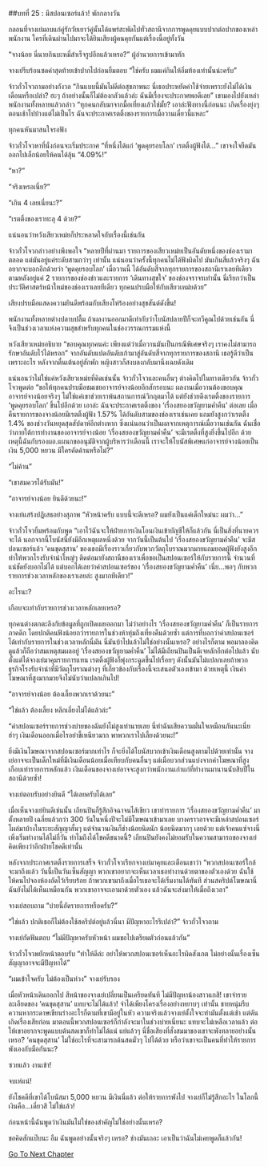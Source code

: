 ##บทที่ 25 : มีสปอนเซอร์แล้ว!
พักกลางวัน

กลอนที่จางเย่มอบแก่คู่รักวัยเยาว์คู่นั้นได้แพร่สะพัดไปทั่วสถานีจากการพูดคุยแบบปากต่อปากของเหล่าพนักงาน ใครที่เดินผ่านไปมาจะได้ยินเสียงผู้คนคุยกันแต่เรื่องนี้อยู่ทั้งวัน

“จางน้อย นี่นายกินบะหมี่สำเร็จรูปอีกแล้วเหรอ?” ผู้อำนวยการเข้ามาทัก

จางเย่รีบร้อนซดคำสุดท้ายเข้าปากไปก่อนยิ้มตอบ “ใช่ครับ ผมแค่กินให้อิ่มท้องเท่านั้นน่ะครับ”

จ้าวกั๋วโจวถามอย่างกังวล “กินแบบนี้มันไม่ดีต่อสุขภาพนะ นี่เธอประหยัดค่าใช้จ่ายเพราะยังไม่ได้เงินเดือนหรือเปล่า? ฮะๆ ถ้าอย่างนั้นก็ไม่ต้องกลัวแล้วล่ะ ฉันมีเรื่องจะประกาศพอดีเลย” เขามองไปยังเหล่าพนักงานทั้งหลายแล้วกล่าว “ทุกคนกลับมาจากมื้อเที่ยงแล้วใช่มั้ย? เอาล่ะฟังทางนี้ก่อนนะ เกิดเรื่องยุ่งๆ ตอนเช้าไปบ้างแต่ไม่เป็นไร ฉันจะประกาศเรตติ้งของรายการเมื่อวานเดี๋ยวนี้แหละ”

ทุกคนหันมาสนใจรอฟัง

จ้าวกั๋วโจวหาที่นั่งก่อนจะเริ่มประกาศ “ที่หนึ่งได้แก่ ‘พูดคุยรอบโลก’ เรตติ้งผู้ฟังได้...” เขาจงใจยืดมันออกไปเล็กน้อยให้คนได้ลุ้น “4.09%!”

“หา?”

“จริงเหรอเนี่ย?”

“เกิน 4 เลยเนี่ยนะ?”

“เรตติ้งของเราทะลุ 4 ด้วย?”

แน่นอนว่าหวังเสียวเหม่ยก็ประหลาดใจกับเรื่องนี้เช่นกัน

จ้าวกั๋วโจวกล่าวอย่างพึงพอใจ “หลายปีที่ผ่านมา รายการของเสียวเหม่ยเป็นอันดับหนึ่งของช่องเรามาตลอด แต่มันอยู่แค่ระดับสามกว่าๆ เท่านั้น แน่นอนว่าครั้งนี้ทุกคนไม่ได้ฟังผิดไป มันเกินสี่แล้วจริงๆ ฉันอยากจะบอกอีกด้วยว่า ‘พูดคุยรอบโลก’ เมื่อวานนี้ ได้อันดับสี่จากทุกรายการของสถานีเราเลยทีเดียว ตามหลังอยู่แค่ 2 รายการของช่องข่าวและรายการ ‘เดินทางสุขใจ’ ของช่องจราจรเท่านั้น นี่เรียกว่าเป็นประวัติศาสตร์หน้าใหม่ของช่องเราเลยทีเดียว ทุกคนปรบมือให้กับเสียวเหม่ยด้วย”

เสียงปรบมือแสดงความยินดีพร้อมกับเสียงโห่ร้องอย่างสุขสันต์ดังขึ้น!

พนักงานทั้งหลายต่างปลาบปลื้ม ถ้าผลงานออกมาดีเท่ากับว่าโบนัสปลายปีก็จะทวีคูณไปด้วยเช่นกัน นี่จึงเป็นช่วงเวลาแห่งความสุขสำหรับทุกคนในช่องวรรณกรรมแห่งนี้

หวังเสียวเหม่ยอธิบาย “ขอบคุณทุกคนค่ะ เพียงแต่ว่าเมื่อวานมันเป็นกรณีพิเศษจริงๆ เราคงไม่สามารถรักษาอันดับไว้ได้หรอก” จากอันดับแปดอันดับเก้ามาสู่อันดับสี่จากทุกรายการของสถานี เธอรู้ดีว่าเป็นเพราะอะไร หลังจากตื่นเต้นอยู่สักพัก หญิงสาวก็สงบลงกลับมานิ่งเฉยดังเดิม

แน่นอนว่าไม่ใช่แค่หวังเสียวเหม่ยที่คิดเช่นนั้น จ้าวกั๋วโจวและคนอื่นๆ ต่างคิดไปในทางเดียวกัน จ้าวกั๋วโจวพูดต่อ “ขอให้ทุกคนปรบมือชมเชยอาจารย์จางน้อยอีกสักรอบนะ ผลงานเมื่อวานต้องขอบคุณอาจารย์จางน้อยจริงๆ ไม่ใช่แค่เขาช่วยเราพ้นสถานการณ์วิกฤตมาได้ แต่ยังช่วยดึงเรตติ้งของรายการ ‘พูดคุยรอบโลก’ ขึ้นไปอีกด้วย เอาล่ะ ฉันจะประกาศเรตติ้งของ ‘เรื่องสยองขวัญยามค่ำคืน’ ต่อเลย เมื่อคืนรายการของจางน้อยมีเรตติ้งผู้ฟัง 1.57% ได้อันดับสามของช่องเราเช่นเคย แถมยังสูงกว่าเรตติ้ง 1.4% ของช่วงวันหยุดสุดสัปดาห์อีกต่างหาก ซึ่งแน่นอนว่าเป็นผลจากเหตุการณ์เมื่อวานเช่นกัน ฉันเชื่อว่าภายใต้การทำงานของอาจารย์จางน้อย ‘เรื่องสยองขวัญยามค่ำคืน’ จะมีเรตติ้งที่สูงยิ่งขึ้นไปอีก ด้วยเหตุนี้ฉันกับรองผอ.แผนกขออนุมัติจากผู้บริหารว่าเดือนนี้ เราจะให้โบนัสพิเศษแก่อาจารย์จางน้อยเป็นเงิน 5,000 หยวน มีใครคัดค้านหรือไม่?”

“ไม่ค้าน”

“เขาสมควรได้รับมัน!”

“อาจารย์จางน้อย ยินดีด้วยนะ!”

จางเย่แสร้งปฎิเสธอย่างสุภาพ “หัวหน้าครับ แบบนี้จะดีเหรอ? ผมยังเป็นแค่เด็กใหม่นะ ผมว่า...”

จ้าวกั๋วโจวยิ้มพร้อมกับพูด “เอาไว้ฉันจะให้ฝ่ายการเงินโอนเงินเข้าบัญชีให้ก็แล้วกัน นี่เป็นสิ่งที่นายควรจะได้ นอกจากนี้โบนัสนี่ยังมีอีกเหตุผลหนึ่งด้วย จากวันนี้เป็นต้นไป ‘เรื่องสยองขวัญยามค่ำคืน’ จะมีสปอนเซอร์แล้ว ‘คนขุดสุสาน’ ของเธอมีเรื่องราวเกี่ยวกับพวกวัตถุโบราณมากมายแถมยอดผู้ฟังยังสูงอีก ทำให้พวกโรงรับจำนำใหญ่ๆ ติดต่อมายังสถานีของเราเพื่อขอเป็นสปอนเซอร์ให้กับรายการนี้ จำนวนที่แน่ชัดยังบอกไม่ได้ แต่บอกได้เลยว่าค่าสปอนเซอร์ของ ‘เรื่องสยองขวัญยามค่ำคืน’ เนี่ย...พอๆ กับพวกรายการช่วงเวลาหลักของเราเลยล่ะ สูงมากทีเดียว!”

อะไรนะ?

เกือบจะเท่ากับรายการช่วงเวลาหลักเลยเหรอ?

ทุกคนต่างตกตะลึงกับข้อมูลที่ถูกเปิดเผยออกมา ไม่ว่าอย่างไร ‘เรื่องสยองขวัญยามค่ำคืน’ ก็เป็นรายการภาคดึก โดยปกติคนฟังน้อยกว่ารายการในช่วงห้าทุ่มถึงเที่ยงคืนด้วยซ้ำ แต่การที่บอกว่าค่าสปอนเซอร์ได้เท่ากับรายการในช่วงเวลาหลักนี่มัน นี่มันบ้าไปแล้วไม่ใช่อย่างนั้นเหรอ? อย่างไรก็ตาม พอมาลองคิดดูแล้วก็ถือว่าสมเหตุสมผลอยู่ ‘เรื่องสยองขวัญยามค่ำคืน’ ไม่ได้มีเถียนปินเป็นดีเจหลักอีกต่อไปแล้ว นับตั้งแต่ได้จางเย่มาคุมรายการแทน เรตติ้งผู้ฟังก็พุ่งกระฉูดขึ้นไปเรื่อยๆ ดังนั้นมันไม่แปลกเลยถ้าพวกธุรกิจโรงรับจำนำที่มีวัตถุโบราณต่างๆ ที่เกี่ยวข้องกับเรื่องนี้จะเสนอตัวเองเข้ามา ด้วยเหตุนี้ เงินค่าโฆษณาที่สูงมากมายจึงไม่นับว่าแปลกเกินไป!

“อาจารย์จางน้อย ต้องเลี้ยงพวกเราด้วยนะ”

“ใช่แล้ว ต้องเลี้ยง หลีกเลี่ยงไม่ได้แล้วล่ะ”

“ค่าสปอนเซอร์รายการช่วงบ่ายของฉันยังไม่สูงเท่านายเลย นี่ทำฉันเสียความมั่นใจเหมือนกันนะเนี่ย ฮ่าๆ เงินเดือนออกเมื่อไรอย่าขี้เหนียวมาก พาพวกเราไปเลี้ยงด้วยนะ!”

ยิ่งมีเงินโฆษณาจากสปอนเซอร์มากเท่าไร ก็จะยิ่งได้โบนัสบวกเข้าเงินเดือนสูงตามไปด้วยเท่านั้น จางเย่อาจจะเป็นเด็กใหม่ที่มีเงินเดือนน้อยเมื่อเทียบกับคนอื่นๆ แต่เมื่อบวกส่วนแบ่งจากค่าโฆษณาที่สูงเกือบเท่ารายการหลักแล้ว เงินเดือนของจางเย่อาจจะสูงกว่าพนักงานเก่าแก่ที่ทำงานมานานนับสิบปีในสถานีด้วยซ้ำ!

จางเย่ตอบรับอย่างยินดี “ได้เลยครับได้เลย”

เมื่อเห็นจางเย่ยินดีเช่นนั้น เถียนปินก็รู้สึกอิจฉาจนไส้เขียว เขาทำรายการ ‘เรื่องสยองขวัญยามค่ำคืน’ มาตั้งหลายปี เฉลี่ยแล้วกว่า 300 วันในหนึ่งปีจะไม่มีโฆษณาเข้ามาเลย บางคราวอาจจะมีเหล่าสปอนเซอร์โผล่มาบ้างในระยะสัญญาสั้นๆ แต่จำนวนเงินก็ช่างน้อยนิดนัก น้อยนิดมากๆ เลยด้วย แต่เจ้าคนแซ่จางนี่เพิ่งเริ่มทำงานได้ไม่กี่วัน ทำไมถึงได้โชคดีขนาดนี้? เถียนปินยังคงไม่ยอมรับในความสามารถของจางเย่ คิดเพียงว่าอีกฝ่ายโชคดีเท่านั้น

หลังจากประกาศเรตติ้งรายการเสร็จ จ้าวกั๋วโจวเรียกจางเย่มาคุยและเตือนเขาว่า “พวกสปอนเซอร์ใกล้จะมาถึงแล้ว วันนี้เป็นวันเซ็นสัญญา พวกเขาอยากจะเห็นเวลาเธอทำงานด้วยตาของตัวเองด้วย ฉันใช้ให้คนไปจองห้องอัดไว้เรียบร้อย ถ้าพวกเขามาถึงเมื่อไรเธอจะได้เริ่มงานได้ทันที ส่วนสคริปต์โฆษณานี่ฉันยังไม่ได้เห็นเหมือนกัน พวกเขาอาจจะเอามาด้วยตัวเอง แล้วฉันจะส่งมาให้เมื่อถึงเวลา”

จางเย่สอบถาม “บ่ายนี้อัดรายการหรือครับ?”

“ใช่แล้ว ปกติเธอก็ไม่ต้องใช้สคริปต์อยู่แล้วนี่นา มีปัญหาอะไรรึเปล่า?” จ้าวกั๋วโจวถาม

จางเย่กัดฟันตอบ “ไม่มีปัญหาครับหัวหน้า ผมขอไปเตรียมตัวก่อนแล้วกัน”

จ้าวกั๋วโจวพยักหน้าตอบรับ “ทำให้ดีล่ะ อย่าให้พวกสปอนเซอร์เห็นอะไรผิดสังเกต ไม่อย่างนั้นเรื่องเซ็นสัญญาอาจจะมีปัญหาได้”

“ผมเข้าใจครับ ไม่ต้องเป็นห่วง” จางเย่รับรอง

เมื่อหัวหน้าเดินออกไป สีหน้าของจางเย่เปลี่ยนเป็นเครียดทันที ไม่มีปัญหาน้องสาวแกสิ! เขาจำรายละเอียดของ ‘คนขุดสุสาน’ แทบจะไม่ได้แล้ว! จำได้เพียงโครงเรื่องอย่างหยาบๆ เท่านั้น ชายหนุ่มรีบควานหากระดาษเขียนร่างอะไรก็ตามที่เขามีอยู่ในหัว ความจริงแล้วจางเย่ตั้งใจจะทำมันตั้งแต่เช้า แต่ดันเกิดเรื่องเสียก่อน มาตอนนี้พวกสปอนเซอร์ก็กำลังจะมาในช่วงบ่ายเนี่ยนะ แทบจะไม่เหลือเวลาแล้ว ต่อให้เขาอยากจะพูดแบบด้นสดเขาก็ทำไม่ได้แน่ แย่แล้วๆ นี่ชื่อเสียงที่สั่งสมมาของเขาจะพังทลายอย่างนั้นเหรอ? ‘คนขุดสุสาน’ ไม่ใช่อะไรที่จะสามารถด้นสดมั่วๆ ไปได้ด้วย หรือว่าเขาจะเป็นคนที่ทำให้รายการพังเองกับมือกันนะ? 

ซวยแล้ว งานเข้า!

จบเห่แน่!

ยังโชคดีที่เขาได้โบนัสมา 5,000 หยวน มีเงินนี่แล้ว ต่อให้รายการพังไป จางเย่ก็ไม่รู้สึกอะไร ในโลกนี้เงินคือ...เดี๋ยวสิ ไม่ใช่แล้ว!

ก่อนหน้านี้ฉันพูดว่าเงินมันไม่ใช่ของสำคัญไม่ใช่อย่างนั้นเหรอ?

ขอคิดสักแป๊บนะ อืม ฉันพูดอย่างนั้นจริงๆ เหรอ? ช่างมันเถอะ เอาเป็นว่าฉันไม่เคยพูดก็แล้วกัน!


[Go To Next Chapter]( ./27.md)